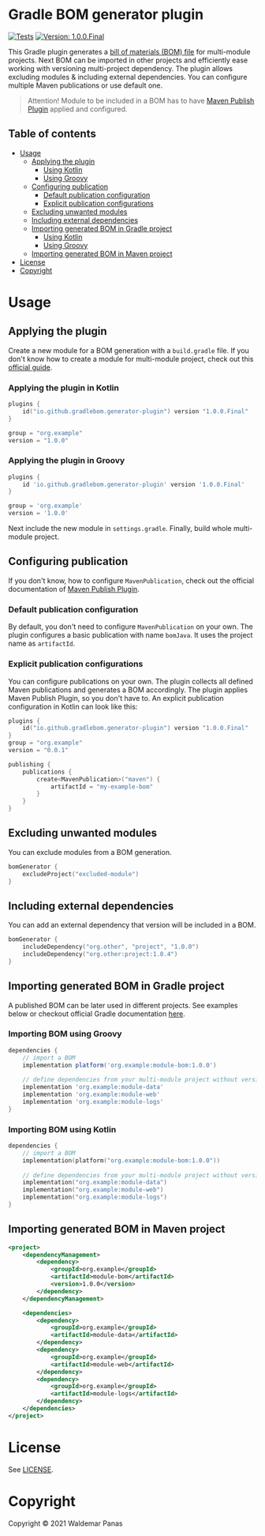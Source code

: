 # Gradle BOM generator plugin

[![Tests](https://github.com/gradle-bom/gradle-bom-generator-plugin/actions/workflows/ci.yml/badge.svg)](https://github.com/gradle-bom/gradle-bom-generator-plugin/actions/workflows/ci.yml)
[![Version: 1.0.0.Final](https://img.shields.io/badge/Version-1.0.0.Final-blue)](https://plugins.gradle.org/plugin/io.github.gradlebom.generator-plugin/1.0.0.Final)

This Gradle plugin generates a [bill of materials (BOM) file]
for multi-module projects. Next BOM can be imported in other projects and efficiently ease working with versioning
multi-project dependency. The plugin allows excluding modules & including external dependencies.
You can configure multiple Maven publications or use default one.

> Attention! Module to be included in a BOM has to have [Maven Publish Plugin] applied
> and configured.

## Table of contents

* [Usage](#usage)
    * [Applying the plugin](#applying-the-plugin)
      * [Using Kotlin](#applying-the-plugin-in-kotlin)
      * [Using Groovy](#applying-the-plugin-in-groovy)
    * [Configuring publication](#configuring-publication)
      * [Default publication configuration](#default-publication-configuration)
      * [Explicit publication configurations](#explicit-publication-configurations)
    * [Excluding unwanted modules](#excluding-unwanted-modules)
    * [Including external dependencies](#including-external-dependencies)
    * [Importing generated BOM in Gradle project](#importing-generated-bom-in-gradle-project)
      * [Using Kotlin](#importing-bom-using-kotlin)
      * [Using Groovy](#importing-bom-using-groovy)
    * [Importing generated BOM in Maven project](#importing-generated-bom-in-maven-project)
* [License](#license)
* [Copyright](#copyright)

# Usage

## Applying the plugin

Create a new module for a BOM generation with a `build.gradle` file. If you don't know how to create a module for
multi-module project, check out this [official guide].

### Applying the plugin in Kotlin

```kotlin
plugins {
    id("io.github.gradlebom.generator-plugin") version "1.0.0.Final"
}

group = "org.example"
version = "1.0.0"
```

### Applying the plugin in Groovy

```groovy
plugins {
    id 'io.github.gradlebom.generator-plugin' version '1.0.0.Final'
}

group = 'org.example'
version = '1.0.0'
```

Next include the new module in `settings.gradle`. Finally, build whole multi-module project.

## Configuring publication

If you don't know, how to configure `MavenPublication`,
check out the official documentation of [Maven Publish Plugin].

### Default publication configuration

By default, you don't need to configure `MavenPublication`
on your own. The plugin configures a basic publication
with name `bomJava`. It uses the project name as `artifactId`.

### Explicit publication configurations

You can configure publications on your own. The plugin collects
all defined Maven publications and generates a BOM accordingly.
The plugin applies Maven Publish Plugin, so you don't have to.
An explicit publication configuration in Kotlin can look like this:

```kotlin
plugins {
    id("io.github.gradlebom.generator-plugin") version "1.0.0.Final"
}
group = "org.example"
version = "0.0.1"

publishing {
    publications {
        create<MavenPublication>("maven") {
            artifactId = "my-example-bom"
        }
    }
}
```

## Excluding unwanted modules

You can exclude modules from a BOM generation.

```kotlin
bomGenerator {
    excludeProject("excluded-module")
}
```

## Including external dependencies

You can add an external dependency that version will be included in a BOM.

```kotlin
bomGenerator {
    includeDependency("org.other", "project", "1.0.0")
    includeDependency("org.other:project:1.0.4")
}
```

## Importing generated BOM in Gradle project

A published BOM can be later used in different projects. See examples below
or checkout official Gradle documentation 
[here](https://docs.gradle.org/current/userguide/platforms.html#sub:bom_import).

### Importing BOM using Groovy

```groovy
dependencies {
    // import a BOM
    implementation platform('org.example:module-bom:1.0.0')
    
    // define dependencies from your multi-module project without versions
    implementation 'org.example:module-data'
    implementation 'org.example:module-web'
    implementation 'org.example:module-logs'
}
```

### Importing BOM using Kotlin

```kotlin
dependencies {
    // import a BOM
    implementation(platform("org.example:module-bom:1.0.0"))
    
    // define dependencies from your multi-module project without versions
    implementation("org.example:module-data")
    implementation("org.example:module-web")
    implementation("org.example:module-logs")
}
```

## Importing generated BOM in Maven project

```xml
<project>
    <dependencyManagement>
        <dependency>
            <groupId>org.example</groupId>
            <artifactId>module-bom</artifactId>
            <version>1.0.0</version>
        </dependency>
    </dependencyManagement>

    <dependencies>
        <dependency>
            <groupId>org.example</groupId>
            <artifactId>module-data</artifactId>
        </dependency>
        <dependency>
            <groupId>org.example</groupId>
            <artifactId>module-web</artifactId>
        </dependency>
        <dependency>
            <groupId>org.example</groupId>
            <artifactId>module-logs</artifactId>
        </dependency>
    </dependencies>
</project>
```

# License

See [LICENSE](./LICENSE).

# Copyright

Copyright © 2021 Waldemar Panas

[bill of materials (BOM) file]: https://maven.apache.org/guides/introduction/introduction-to-dependency-mechanism.html#Importing_Dependencies

[official guide]: https://docs.gradle.org/current/userguide/multi_project_builds.html#sec:creating_multi_project_builds

[Maven Publish Plugin]: https://docs.gradle.org/current/userguide/publishing_maven.html
